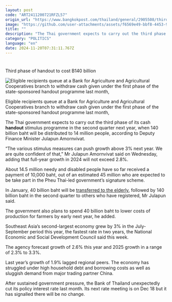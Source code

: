 ```yaml
---
layout: post
code: "ART2411200721RFZL57"
origin_url: "https://www.bangkokpost.com/thailand/general/2905508/third-phase-of-handout-to-cost-b140-billion"
image: "https://github.com/user-attachments/assets/f6569e49-bbf8-4453-98de-d28b0b67f17d"
title: ""
description: "The Thai government expects to carry out the third phase of its cash  handout  stimulus programme in the second quarter next year, when 140 billion baht will be distributed to 14 million people, according to Deputy Finance Minister Julapun Amornvivat."
category: "POLITICS"
language: "en"
date: 2024-11-20T07:31:11.767Z
---
```


# 

Third phase of handout to cost B140 billion

![Eligible recipients queue at a Bank for Agriculture and Agricultural Cooperatives branch to withdraw cash given under the first phase of the state-sponsored handout programme last month,](https://github.com/user-attachments/assets/8f32f2dc-a155-4474-826b-435132e4a02c)

Eligible recipients queue at a Bank for Agriculture and Agricultural Cooperatives branch to withdraw cash given under the first phase of the state-sponsored handout programme last month,

The Thai government expects to carry out the third phase of its cash **handout** stimulus programme in the second quarter next year, when 140 billion baht will be distributed to 14 million people, according to Deputy Finance Minister Julapun Amornvivat.

“The various stimulus measures can push growth above 3% next year. We are quite confident of that,” Mr Julapun Amornvivat said on Wednesday, adding that full-year growth in 2024 will not exceed 2.8%.

About 14.5 million needy and disabled people have so far received a payment of 10,000 baht, out of an estimated 45 million who are expected to be take part in the Pheu Thai-led government’s signature scheme.

In January, 40 billion baht will be [transferred to the elderly](https://www.bangkokpost.com/business/general/2904852/b40bn-cash-handout-to-oldies-by-lunar-new-year), followed by 140 billion baht in the second quarter to others who have registered, Mr Julapun said.

The government also plans to spend 40 billion baht to lower costs of production for farmers by early next year, he added.

Southeast Asia’s second-largest economy grew by 3% in the July-September period this year, the fastest rate in two years, the National Economic and Social Development Council said this week.

The agency forecast growth of 2.6% this year and 2025 growth in a range of 2.3% to 3.3%.

Last year’s growth of 1.9% lagged regional peers. The economy has struggled under high household debt and borrowing costs as well as sluggish demand from major trading partner China.

After sustained government pressure, the Bank of Thailand unexpectedly cut its policy interest rate last month. Its next rate meeting is on Dec 18 but it has signalled there will be no change.